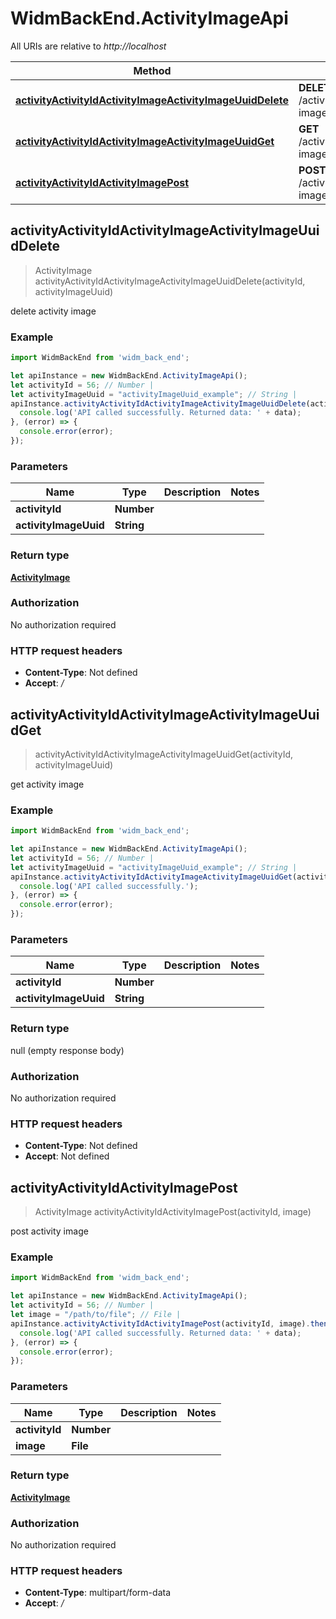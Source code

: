 # WidmBackEnd.ActivityImageApi

All URIs are relative to *http://localhost*

Method | HTTP request | Description
------------- | ------------- | -------------
[**activityActivityIdActivityImageActivityImageUuidDelete**](ActivityImageApi.md#activityActivityIdActivityImageActivityImageUuidDelete) | **DELETE** /activity/{activity_id}/activity-image/{activity_image_uuid} | delete activity image
[**activityActivityIdActivityImageActivityImageUuidGet**](ActivityImageApi.md#activityActivityIdActivityImageActivityImageUuidGet) | **GET** /activity/{activity_id}/activity-image/{activity_image_uuid} | get activity image
[**activityActivityIdActivityImagePost**](ActivityImageApi.md#activityActivityIdActivityImagePost) | **POST** /activity/{activity_id}/activity-image | post activity image



## activityActivityIdActivityImageActivityImageUuidDelete

> ActivityImage activityActivityIdActivityImageActivityImageUuidDelete(activityId, activityImageUuid)

delete activity image

### Example

```javascript
import WidmBackEnd from 'widm_back_end';

let apiInstance = new WidmBackEnd.ActivityImageApi();
let activityId = 56; // Number | 
let activityImageUuid = "activityImageUuid_example"; // String | 
apiInstance.activityActivityIdActivityImageActivityImageUuidDelete(activityId, activityImageUuid).then((data) => {
  console.log('API called successfully. Returned data: ' + data);
}, (error) => {
  console.error(error);
});

```

### Parameters


Name | Type | Description  | Notes
------------- | ------------- | ------------- | -------------
 **activityId** | **Number**|  | 
 **activityImageUuid** | **String**|  | 

### Return type

[**ActivityImage**](ActivityImage.md)

### Authorization

No authorization required

### HTTP request headers

- **Content-Type**: Not defined
- **Accept**: */*


## activityActivityIdActivityImageActivityImageUuidGet

> activityActivityIdActivityImageActivityImageUuidGet(activityId, activityImageUuid)

get activity image

### Example

```javascript
import WidmBackEnd from 'widm_back_end';

let apiInstance = new WidmBackEnd.ActivityImageApi();
let activityId = 56; // Number | 
let activityImageUuid = "activityImageUuid_example"; // String | 
apiInstance.activityActivityIdActivityImageActivityImageUuidGet(activityId, activityImageUuid).then(() => {
  console.log('API called successfully.');
}, (error) => {
  console.error(error);
});

```

### Parameters


Name | Type | Description  | Notes
------------- | ------------- | ------------- | -------------
 **activityId** | **Number**|  | 
 **activityImageUuid** | **String**|  | 

### Return type

null (empty response body)

### Authorization

No authorization required

### HTTP request headers

- **Content-Type**: Not defined
- **Accept**: Not defined


## activityActivityIdActivityImagePost

> ActivityImage activityActivityIdActivityImagePost(activityId, image)

post activity image

### Example

```javascript
import WidmBackEnd from 'widm_back_end';

let apiInstance = new WidmBackEnd.ActivityImageApi();
let activityId = 56; // Number | 
let image = "/path/to/file"; // File | 
apiInstance.activityActivityIdActivityImagePost(activityId, image).then((data) => {
  console.log('API called successfully. Returned data: ' + data);
}, (error) => {
  console.error(error);
});

```

### Parameters


Name | Type | Description  | Notes
------------- | ------------- | ------------- | -------------
 **activityId** | **Number**|  | 
 **image** | **File**|  | 

### Return type

[**ActivityImage**](ActivityImage.md)

### Authorization

No authorization required

### HTTP request headers

- **Content-Type**: multipart/form-data
- **Accept**: */*

